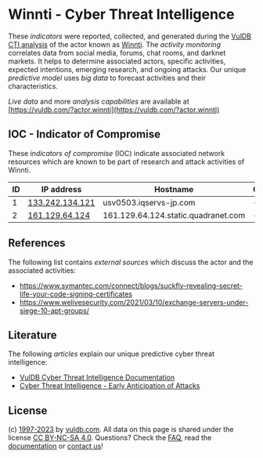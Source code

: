 # Winnti - Cyber Threat Intelligence

These _indicators_ were reported, collected, and generated during the [VulDB CTI analysis](https://vuldb.com/?kb.cti) of the actor known as [Winnti](https://vuldb.com/?actor.winnti). The _activity monitoring_ correlates data from social media, forums, chat rooms, and darknet markets. It helps to determine associated actors, specific activities, expected intentions, emerging research, and ongoing attacks. Our unique _predictive model_ uses _big data_ to forecast activities and their characteristics.

_Live data_ and more _analysis capabilities_ are available at [https://vuldb.com/?actor.winnti](https://vuldb.com/?actor.winnti)

## IOC - Indicator of Compromise

These _indicators of compromise_ (IOC) indicate associated network resources which are known to be part of research and attack activities of Winnti.

ID | IP address | Hostname | Campaign | Confidence
-- | ---------- | -------- | -------- | ----------
1 | [133.242.134.121](https://vuldb.com/?ip.133.242.134.121) | usv0503.iqservs-jp.com | - | High
2 | [161.129.64.124](https://vuldb.com/?ip.161.129.64.124) | 161.129.64.124.static.quadranet.com | - | High

## References

The following list contains _external sources_ which discuss the actor and the associated activities:

* https://www.symantec.com/connect/blogs/suckfly-revealing-secret-life-your-code-signing-certificates
* https://www.welivesecurity.com/2021/03/10/exchange-servers-under-siege-10-apt-groups/

## Literature

The following _articles_ explain our unique predictive cyber threat intelligence:

* [VulDB Cyber Threat Intelligence Documentation](https://vuldb.com/?kb.cti)
* [Cyber Threat Intelligence - Early Anticipation of Attacks](https://www.scip.ch/en/?labs.20201022)

## License

(c) [1997-2023](https://vuldb.com/?kb.changelog) by [vuldb.com](https://vuldb.com/?kb.about). All data on this page is shared under the license [CC BY-NC-SA 4.0](https://creativecommons.org/licenses/by-nc-sa/4.0/). Questions? Check the [FAQ](https://vuldb.com/?kb.faq), read the [documentation](https://vuldb.com/?kb) or [contact us](https://vuldb.com/?contact)!
